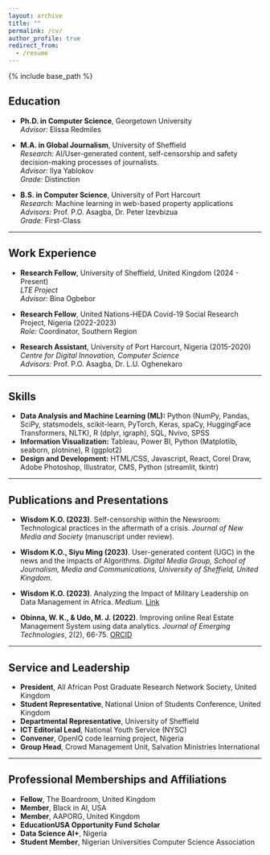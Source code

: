 ```yaml
---
layout: archive
title: ""
permalink: /cv/
author_profile: true
redirect_from:
  - /resume
---
```


{% include base_path %}

## Education
* **Ph.D. in Computer Science**, Georgetown University  
  *Advisor:* Elissa Redmiles

* **M.A. in Global Journalism**, University of Sheffield  
  *Research:* AI/User-generated content, self-censorship and safety decision-making processes of journalists.  
  *Advisor:* Ilya Yablokov  
  *Grade:* Distinction

* **B.S. in Computer Science**, University of Port Harcourt  
  *Research:* Machine learning in web-based property applications  
  *Advisors:* Prof. P.O. Asagba, Dr. Peter Izevbizua  
  *Grade:* First-Class

---

## Work Experience
* **Research Fellow**, University of Sheffield, United Kingdom (2024 - Present)  
  *LTE Project*  
  *Advisor:* Bina Ogbebor

* **Research Fellow**, United Nations-HEDA Covid-19 Social Research Project, Nigeria (2022-2023)  
  *Role:* Coordinator, Southern Region

* **Research Assistant**, University of Port Harcourt, Nigeria (2015-2020)  
  *Centre for Digital Innovation, Computer Science*  
  *Advisors:* Prof. P.O. Asagba, Dr. L.U. Oghenekaro

---

## Skills
* **Data Analysis and Machine Learning (ML):** Python (NumPy, Pandas, SciPy, statsmodels, scikit-learn, PyTorch, Keras, spaCy, HuggingFace Transformers, NLTK), R (dplyr, igraph), SQL, Nvivo, SPSS
* **Information Visualization:** Tableau, Power BI, Python (Matplotlib, seaborn, plotnine), R (ggplot2)
* **Design and Development:** HTML/CSS, Javascript, React, Corel Draw, Adobe Photoshop, Illustrator, CMS, Python (streamlit, tkintr)

---

## Publications and Presentations

* **Wisdom K.O. (2023)**. Self-censorship within the Newsroom: Technological practices in the aftermath of a crisis. *Journal of New Media and Society* (manuscript under review).

* **Wisdom K.O., Siyu Ming (2023)**. User-generated content (UGC) in the news and the impacts of Algorithms. *Digital Media Group, School of Journalism, Media and Communications, University of Sheffield, United Kingdom*.

* **Wisdom K.O. (2023)**. Analyzing the Impact of Military Leadership on Data Management in Africa. *Medium*. [Link](https://medium.com/@wisdom_obinna/analyzing-the-impact-of-military-leadership-on-data-management-in-africa-b1e45901547a)

* **Obinna, W. K., & Udo, M. J. (2022)**. Improving online Real Estate Management System using data analytics. *Journal of Emerging Technologies*, 2(2), 66-75. [ORCID](https://orcid.org/0000-0003-1940-8754)

---

## Service and Leadership
* **President**, All African Post Graduate Research Network Society, United Kingdom
* **Student Representative**, National Union of Students Conference, United Kingdom
* **Departmental Representative**, University of Sheffield
* **ICT Editorial Lead**, National Youth Service (NYSC)
* **Convener**, OpenIQ code learning project, Nigeria
* **Group Head**, Crowd Management Unit, Salvation Ministries International
---
## Professional Memberships and Affiliations
* **Fellow**, The Boardroom, United Kingdom
* **Member**, Black in AI, USA
* **Member**, AAPORG, United Kingdom
* **EducationUSA Opportunity Fund Scholar**
* **Data Science AI+**, Nigeria
* **Student Member**, Nigerian Universities Computer Science Association
